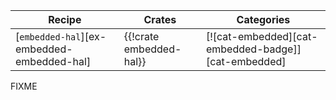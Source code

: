 | Recipe | Crates | Categories |
|--------|--------|------------|
| [`embedded-hal`][ex-embedded-embedded-hal] | {{!crate embedded-hal}} | [![cat-embedded][cat-embedded-badge]][cat-embedded] |

<div class="hidden">
FIXME
</div>
